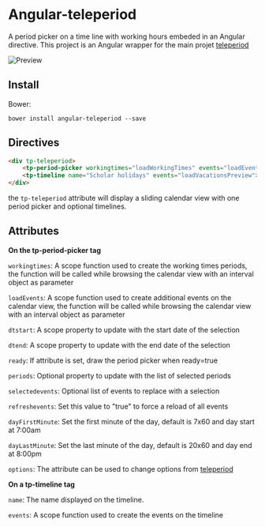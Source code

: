 # Angular-teleperiod
A period picker on a time line with working hours embeded in an Angular directive.
This project is an Angular wrapper for the main projet [teleperiod](https://github.com/polo2ro/teleperiod)

![Preview](/examples/screenshot.png?raw=true)


Install
----------

Bower:

```shell
bower install angular-teleperiod --save
```


Directives
----------

```html
<div tp-teleperiod>
    <tp-period-picker workingtimes="loadWorkingTimes" events="loadEvents" dtstart="selected.dtstart" dtend="selected.dtend"></tp-period-picker>
    <tp-timeline name="Scholar holidays" events="loadVacationsPreview"></tp-timeline>
</div>
```

the `tp-teleperiod` attribute will display a sliding calendar view with one period picker and optional timelines.


Attributes
----------

__On the tp-period-picker tag__

`workingtimes`:
A scope function used to create the working times periods, the function will be called while browsing the calendar view with an interval object as parameter

`loadEvents`:
A scope function used to create additional events on the calendar view, the function will be called while browsing the calendar view with an interval object as parameter

`dtstart`:
A scope property to update with the start date of the selection

`dtend`:
A scope property to update with the end date of the selection

`ready`:
If attribute is set, draw the period picker when ready=true

`periods`:
Optional property to update with the list of selected periods

`selectedevents`:
Optional list of events to replace with a selection

`refreshevents`:
Set this value to "true" to force a reload of all events

`dayFirstMinute`:
Set the first minute of the day, default is 7x60 and day start at 7:00am

`dayLastMinute`:
Set the last minute of the day, default is 20x60 and day end at 8:00pm

`options`:
The attribute can be used to change options from [teleperiod](https://github.com/polo2ro/teleperiod) 

__On a tp-timeline tag__

`name`:
The name displayed on the timeline.

`events`:
A scope function used to create the events on the timeline
